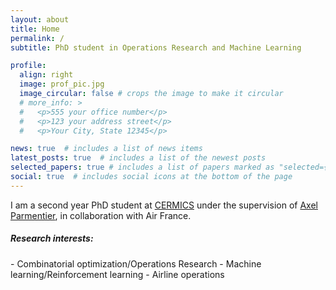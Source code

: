 ```yaml
---
layout: about
title: Home
permalink: /
subtitle: PhD student in Operations Research and Machine Learning

profile:
  align: right
  image: prof_pic.jpg
  image_circular: false # crops the image to make it circular
  # more_info: >
  #   <p>555 your office number</p>
  #   <p>123 your address street</p>
  #   <p>Your City, State 12345</p>

news: true  # includes a list of news items
latest_posts: true  # includes a list of the newest posts
selected_papers: true # includes a list of papers marked as "selected={true}"
social: true  # includes social icons at the bottom of the page
---
```

I am a second year PhD student at [CERMICS](https://cermics-lab.enpc.fr/) under the supervision of [Axel Parmentier](https://cermics.enpc.fr/~parmenta/), in collaboration with Air France.

<h5>Research interests:</h5>
- Combinatorial optimization/Operations Research
- Machine learning/Reinforcement learning
- Airline operations
